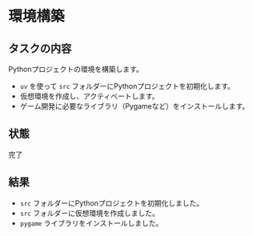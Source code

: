 # 環境構築

## タスクの内容
Pythonプロジェクトの環境を構築します。
- `uv` を使って `src` フォルダーにPythonプロジェクトを初期化します。
- 仮想環境を作成し、アクティベートします。
- ゲーム開発に必要なライブラリ（Pygameなど）をインストールします。

## 状態
完了

## 結果
- `src` フォルダーにPythonプロジェクトを初期化しました。
- `src` フォルダーに仮想環境を作成しました。
- `pygame` ライブラリをインストールしました。
